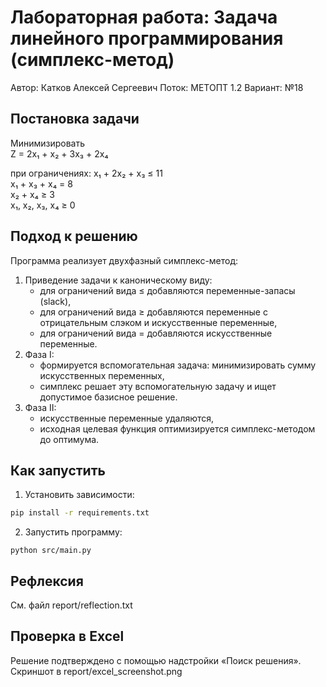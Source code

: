 # Лабораторная работа: Задача линейного программирования (симплекс-метод)

Автор: Катков Алексей Сергеевич
Поток: МЕТОПТ 1.2
Вариант: №18

## Постановка задачи

Минимизировать  
Z = 2x₁ + x₂ + 3x₃ + 2x₄

при ограничениях:
x₁ + 2x₂ + x₃ ≤ 11  
x₁ + x₃ + x₄ = 8  
x₂ + x₄ ≥ 3  
x₁, x₂, x₃, x₄ ≥ 0

## Подход к решению

Программа реализует двухфазный симплекс-метод:
1. Приведение задачи к каноническому виду:
   - для ограничений вида ≤ добавляются переменные-запасы (slack),
   - для ограничений вида ≥ добавляются переменные с отрицательным слэком и искусственные переменные,
   - для ограничений вида = добавляются искусственные переменные.
2. Фаза I:
   - формируется вспомогательная задача: минимизировать сумму искусственных переменных,
   - симплекс решает эту вспомогательную задачу и ищет допустимое базисное решение.
3. Фаза II:
   - искусственные переменные удаляются,
   - исходная целевая функция оптимизируется симплекс-методом до оптимума.

## Как запустить

1. Установить зависимости:
```bash
pip install -r requirements.txt
```

2. Запустить программу:
```
python src/main.py
```

## Рефлексия

См. файл report/reflection.txt

## Проверка в Excel


Решение подтверждено с помощью надстройки «Поиск решения». Скриншот в report/excel_screenshot.png
